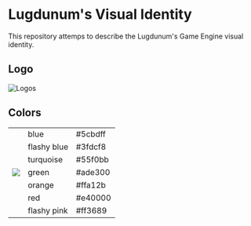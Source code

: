 # Lugdunum's Visual Identity

This repository attemps to describe the Lugdunum's Game Engine visual identity.

## Logo

![Logos](https://cdn.rawgit.com/Lugdunum3D/Visual-Identity/e9bf31d/logo/logo.png)

## Colors

<table>
  <tr>
    <td rowspan="7"><img src="https://cdn.rawgit.com/Lugdunum3D/Visual-Identity/e9bf31d/colors/colors.svg" /></td>
    <td>blue</td>
    <td>#5cbdff</td>
  </tr>
  <tr>
    <td>flashy blue</td>
    <td>#3fdcf8</td>
  </tr>
  <tr>
    <td>turquoise</td>
    <td>#55f0bb</td>
  </tr>
  <tr>
    <td>green</td>
    <td>#ade300</td>
  </tr>
  <tr>
    <td>orange</td>
    <td>#ffa12b</td>
  </tr>
  <tr>
    <td>red</td>
    <td>#e40000</td>
  </tr>
  <tr>
    <td>flashy pink</td>
    <td>#ff3689</td>
  </tr>
</table>
